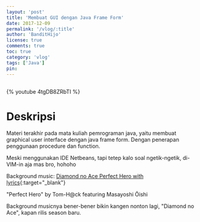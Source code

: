 ```yaml
---
layout: 'post'
title: 'Membuat GUI dengan Java Frame Form'
date: 2017-12-09
permalink: '/vlog/:title'
author: 'BanditHijo'
license: true
comments: true
toc: true
category: 'vlog'
tags: ['Java']
pin:
---
```


<div style="margin-top:30px;"></div>

{% youtube 4tgDB8ZRbTI %}

# Deskripsi

Materi terakhir pada mata kuliah pemrograman java, yaitu membuat graphical user interface dengan java frame form. Dengan penerapan penggunaan procedure dan function.

Meski menggunakan IDE Netbeans, tapi tetep kalo soal ngetik-ngetik, di-VIM-in aja mas bro, hohoho

Background music:
[Diamond no Ace Perfect Hero with lyrics](https://youtu.be/FIoy2HeWlWs){:target="_blank"}

"Perfect Hero" by Tom-H@ck featuring Masayoshi Ōishi

Background musicnya bener-bener bikin kangen nonton lagi, "Diamond no Ace", kapan rilis season baru.
